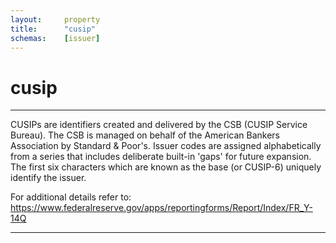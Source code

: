 ```yaml
---
layout:     property
title:      "cusip"
schemas:    [issuer]
---
```


# cusip

---

CUSIPs are identifiers created and delivered by the CSB (CUSIP Service Bureau). The CSB is managed on behalf of the American Bankers Association by Standard & Poor's. Issuer codes are assigned alphabetically from a series that includes deliberate built-in 'gaps' for future expansion. The first six characters which are known as the base (or CUSIP-6) uniquely identify the issuer.

For additional details refer to: https://www.federalreserve.gov/apps/reportingforms/Report/Index/FR_Y-14Q

--- 